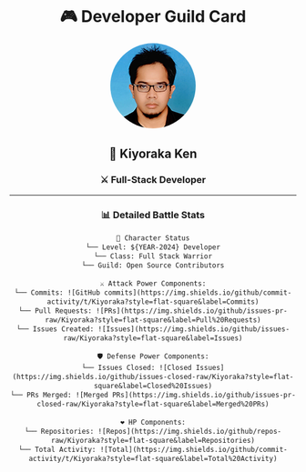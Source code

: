 <div align="center">
  
  <!-- Replace with your banner image -->
   <!-- ![Banner](./assets/banner.png) -->

  # 🎮 Developer Guild Card
  
  <!-- Replace with your profile image -->
  <img src="./assets/profile.png" width="150" height="150" style="border-radius: 50%"/>
  
  ## 🏰 Kiyoraka Ken
  ### ⚔️ Full-Stack Developer
  
  <!--  [![GitHub followers](https://img.shields.io/github/followers/yourusername?style=for-the-badge&logo=github)](https://github.com/Kiyoraka) -->
  <!--  [![LinkedIn](https://img.shields.io/badge/LinkedIn-0077B5?style=for-the-badge&logo=linkedin&logoColor=white)](https://linkedin.com/in/Kiyoraka) -->
  

---

### 📊 Detailed Battle Stats

```text
🎯 Character Status
└── Level: ${YEAR-2024} Developer
└── Class: Full Stack Warrior
└── Guild: Open Source Contributors

⚔️ Attack Power Components:
└── Commits: ![GitHub commits](https://img.shields.io/github/commit-activity/t/Kiyoraka?style=flat-square&label=Commits)
└── Pull Requests: ![PRs](https://img.shields.io/github/issues-pr-raw/Kiyoraka?style=flat-square&label=Pull%20Requests)
└── Issues Created: ![Issues](https://img.shields.io/github/issues-raw/Kiyoraka?style=flat-square&label=Issues)

🛡️ Defense Power Components:
└── Issues Closed: ![Closed Issues](https://img.shields.io/github/issues-closed-raw/Kiyoraka?style=flat-square&label=Closed%20Issues)
└── PRs Merged: ![Merged PRs](https://img.shields.io/github/issues-pr-closed-raw/Kiyoraka?style=flat-square&label=Merged%20PRs)

❤️ HP Components:
└── Repositories: ![Repos](https://img.shields.io/github/repos-raw/Kiyoraka?style=flat-square&label=Repositories)
└── Total Activity: ![Total](https://img.shields.io/github/commit-activity/t/Kiyoraka?style=flat-square&label=Total%20Activity)





